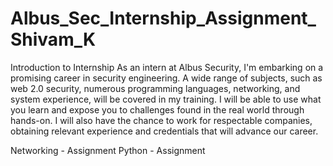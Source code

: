 # Albus_Sec_Internship_Assignment_Shivam_K

Introduction to Internship
As an intern at Albus Security, I'm embarking on a promising career in security engineering. A wide range of subjects, such as web 2.0 security, numerous programming languages, networking, and system experience, will be covered in my training. I will be able to use what you learn and expose you to challenges found in the real world through hands-on. I will also have the chance to work for respectable companies, obtaining relevant experience and credentials that will advance our career.

Networking - Assignment
Python - Assignment
